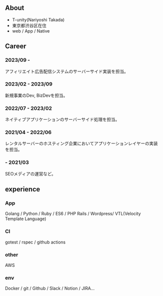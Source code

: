 ## About

- T-unity(Nariyoshi Takada)
- 東京都渋谷区在住
- web / App / Native

## Career

### 2023/09 - 

アフィリエイト広告配信システムのサーバーサイド実装を担当。

### 2023/02 - 2023/09

新規事業のDev, BizDevを担当。

### 2022/07 - 2023/02

ネイティブアプリケーションのサーバーサイド処理を担当。

### 2021/04 - 2022/06

レンタルサーバーのホスティング企業においてアプリケーションレイヤーの実装を担当。

### - 2021/03

SEOメディアの運営など。  

## experience

### App
Golang / Python / Ruby / ES6 / PHP
Rails / Wordpress/  VTL(Velocity Template Language)

### CI
gotest / rspec / github actions

### other
AWS

### env
Docker / git / Github / Slack / Notion / JIRA...
